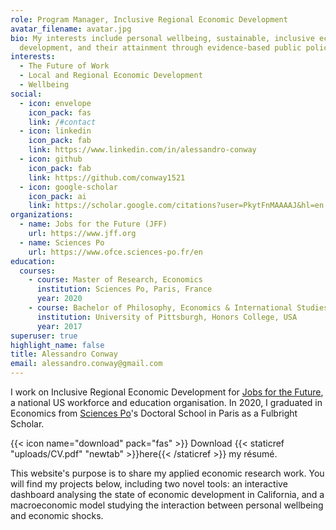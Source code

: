 ```yaml
---
role: Program Manager, Inclusive Regional Economic Development
avatar_filename: avatar.jpg
bio: My interests include personal wellbeing, sustainable, inclusive economic
  development, and their attainment through evidence-based public policy.
interests:
  - The Future of Work
  - Local and Regional Economic Development
  - Wellbeing
social:
  - icon: envelope
    icon_pack: fas
    link: /#contact
  - icon: linkedin
    icon_pack: fab
    link: https://www.linkedin.com/in/alessandro-conway
  - icon: github
    icon_pack: fab
    link: https://github.com/conway1521
  - icon: google-scholar
    icon_pack: ai
    link: https://scholar.google.com/citations?user=PkytFnMAAAAJ&hl=en 
organizations:
  - name: Jobs for the Future (JFF)
    url: https://www.jff.org
  - name: Sciences Po
    url: https://www.ofce.sciences-po.fr/en
education:
  courses:
    - course: Master of Research, Economics
      institution: Sciences Po, Paris, France
      year: 2020
    - course: Bachelor of Philosophy, Economics & International Studies (double major)
      institution: University of Pittsburgh, Honors College, USA
      year: 2017
superuser: true
highlight_name: false
title: Alessandro Conway
email: alessandro.conway@gmail.com
---
```



I work on Inclusive Regional Economic Development for [Jobs for the Future](https://www.jff.org), a national US workforce and education organisation. In 2020, I graduated in Economics from [Sciences Po](https://www.sciencespo.fr/ecole-doctorale/en/actualites/alessandro-conway-class-2020.html)'s Doctoral School in Paris as a Fulbright Scholar.

{{< icon name="download" pack="fas" >}} Download {{< staticref "uploads/CV.pdf" "newtab" >}}here{{< /staticref >}} my résumé.

This website's purpose is to share my applied economic research work. You will find my projects below, including two novel tools: an interactive dashboard analysing the state of economic development in California, and a macroeconomic model studying the interaction between personal wellbeing and economic shocks.

